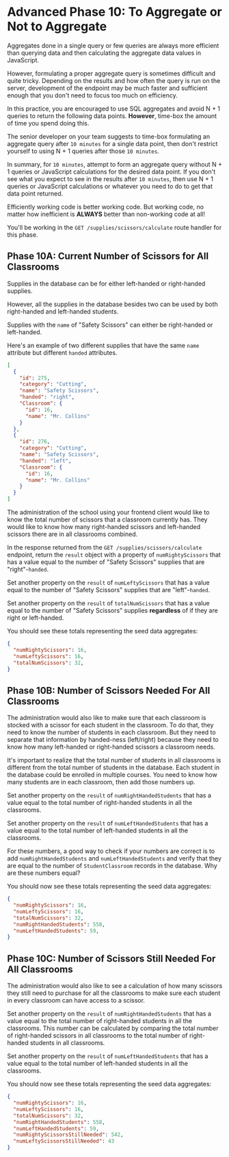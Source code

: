 # Advanced Phase 10: To Aggregate or Not to Aggregate

Aggregates done in a single query or few queries are always more efficient than
querying data and then calculating the aggregate data values in JavaScript.

However, formulating a proper aggregate query is sometimes difficult and quite
tricky. Depending on the results and how often the query is run on the server,
development of the endpoint may be much faster and sufficient enough that you
don't need to focus too much on efficiency.

In this practice, you are encouraged to use SQL aggregates and avoid N + 1
queries to return the following data points. **However**, time-box the amount of
time you spend doing this.

The senior developer on your team suggests to time-box formulating an aggregate
query after `10 minutes` for a single data point, then don't restrict yourself
to using N + 1 queries after those `10 minutes`.

In summary, for `10 minutes`, attempt to form an aggregate query without N + 1
queries or JavaScript calculations for the desired data point. If you don't see
what you expect to see in the results after `10 minutes`, then use N + 1 queries
or JavaScript calculations or whatever you need to do to get that data point
returned.

Efficiently working code is better working code. But working code, no matter how
inefficient is **ALWAYS** better than non-working code at all!

You'll be working in the `GET /supplies/scissors/calculate` route handler for
this phase.

## Phase 10A: Current Number of Scissors for All Classrooms

Supplies in the database can be for either left-handed or right-handed supplies.

However, all the supplies in the database besides two can be used by both
right-handed and left-handed students.

Supplies with the `name` of "Safety Scissors" can either be right-handed or
left-handed.

Here's an example of two different supplies that have the same `name` attribute
but different `handed` attributes.

```json
[
  {
    "id": 275,
    "category": "Cutting",
    "name": "Safety Scissors",
    "handed": "right",
    "Classroom": {
      "id": 16,
      "name": "Mr. Collins"
    }
  },
  {
    "id": 276,
    "category": "Cutting",
    "name": "Safety Scissors",
    "handed": "left",
    "Classroom": {
      "id": 16,
      "name": "Mr. Collins"
    }
  }
]
```

The administration of the school using your frontend client would like to know
the total number of scissors that a classroom currently has. They would like to
know how many right-handed scissors and left-handed scissors there are in all
classrooms combined.

In the response returned from the `GET /supplies/scissors/calculate` endpoint,
return the `result` object with a property of `numRightyScissors` that has
a value equal to the number of "Safety Scissors" supplies that are
"right"-`handed`.

Set another property on the `result` of `numLeftyScissors` that has a value
equal to the number of "Safety Scissors" supplies that are "left"-`handed`.

Set another property on the `result` of `totalNumScissors` that has a value
equal to the number of "Safety Scissors" supplies **regardless** of if they are
right or left-handed.

You should see these totals representing the seed data aggregates:

```json
{
  "numRightyScissors": 16,
  "numLeftyScissors": 16,
  "totalNumScissors": 32,
}
```

## Phase 10B: Number of Scissors Needed For All Classrooms

The administration would also like to make sure that each classroom is stocked
with a scissor for each student in the classroom. To do that, they need to know
the number of students in each classroom. But they need to separate that
information by handed-ness (left/right) because they need to know how many
left-handed or right-handed scissors a classroom needs.

It's important to realize that the total number of students in all classrooms is
different from the total number of students in the database. Each student in the
database could be enrolled in multiple courses. You need to know how many
students are in each classroom, then add those numbers up.

Set another property on the `result` of `numRightHandedStudents` that has a
value equal to the total number of right-handed students in all the classrooms.

Set another property on the `result` of `numLeftHandedStudents` that has a
value equal to the total number of left-handed students in all the classrooms.

For these numbers, a good way to check if your numbers are correct is to add
`numRightHandedStudents` and `numLeftHandedStudents` and verify that they are
equal to the number of `StudentClassroom` records in the database. Why are these
numbers equal?

You should now see these totals representing the seed data aggregates:

```json
{
  "numRightyScissors": 16,
  "numLeftyScissors": 16,
  "totalNumScissors": 32,
  "numRightHandedStudents": 558,
  "numLeftHandedStudents": 59,
}
```

## Phase 10C: Number of Scissors Still Needed For All Classrooms

The administration would also like to see a calculation of how many scissors
they still need to purchase for all the classrooms to make sure each student
in every classroom can have access to a scissor.

Set another property on the `result` of `numRightHandedStudents` that has a
value equal to the total number of right-handed students in all the classrooms.
This number can be calculated by comparing the total number of right-handed
scissors in all classrooms to the total number of right-handed students in all
classrooms.

Set another property on the `result` of `numLeftHandedStudents` that has a
value equal to the total number of left-handed students in all the classrooms.

You should now see these totals representing the seed data aggregates:

```json
{
  "numRightyScissors": 16,
  "numLeftyScissors": 16,
  "totalNumScissors": 32,
  "numRightHandedStudents": 558,
  "numLeftHandedStudents": 59,
  "numRightyScissorsStillNeeded": 542,
  "numLeftyScissorsStillNeeded": 43
}
```